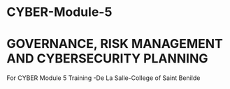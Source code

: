 # CYBER-Module-5
# GOVERNANCE, RISK MANAGEMENT AND CYBERSECURITY PLANNING

For CYBER Module 5 Training -De La Salle-College of Saint Benilde


